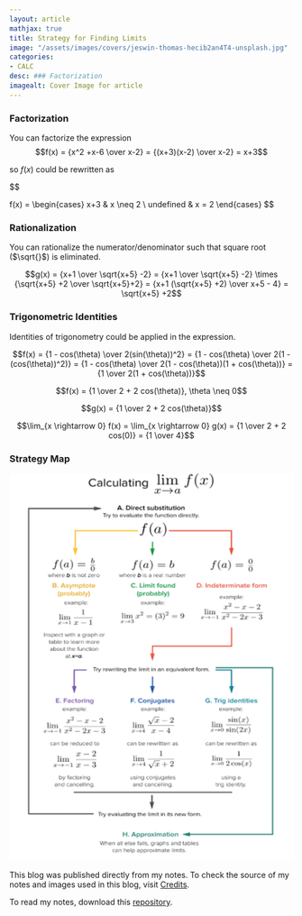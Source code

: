 ```yaml
---
layout: article
mathjax: true
title: Strategy for Finding Limits
image: "/assets/images/covers/jeswin-thomas-hecib2an4T4-unsplash.jpg"
categories:
- CALC
desc: ### Factorization 
imagealt: Cover Image for article
---
```


### Factorization
You can factorize the expression
$$f(x) = {x^2 +x-6 \over x-2} = {(x+3)(x-2) \over x-2} = x+3$$





















































































































































































































































































































































































































so $f(x)$ could be rewritten as




















































































































































































































































































































































































































$$




















































































































































































































































































































































































































f(x) = \begin{cases} 
      x+3 & x \neq 2 \\
      undefined & x = 2
 \end{cases}
 $$




















































































































































































































































































































































































































 
### Rationalization
You can rationalize the numerator/denominator such that square root ($\sqrt{}$) is eliminated.





















































































































































































































































































































































































































$$g(x) = {x+1 \over \sqrt{x+5} -2} = {x+1 \over \sqrt{x+5} -2} \times {\sqrt{x+5} +2 \over \sqrt{x+5}+2} = {x+1 (\sqrt{x+5} +2) \over x+5 - 4} = \sqrt{x+5} +2$$





















































































































































































































































































































































































































### Trigonometric Identities
Identities of trigonometry could be applied in the expression.

$$f(x) = {1 - cos(\theta) \over 2(sin(\theta))^2} = {1 - cos(\theta) \over 2(1 - (cos(\theta))^2)} = {1 - cos(\theta) \over 2(1 - cos(\theta))(1 + cos(\theta))} = {1 \over 2(1 + cos(\theta))}$$





















































































































































































































































































































































































































$$f(x) = {1 \over 2 + 2 cos(\theta)}, \theta \neq 0$$





















































































































































































































































































































































































































$$g(x) = {1 \over 2 + 2 cos(\theta)}$$





















































































































































































































































































































































































































$$\lim_{x \rightarrow 0} f(x) = \lim_{x \rightarrow 0} g(x) = {1 \over 2 + 2 cos(0)} = {1 \over 4}$$





















































































































































































































































































































































































































### Strategy Map
<img src="../assets/images/posts/1sad.png"/>

This blog was published directly from my notes.
To check the source of my notes and images used in this blog, visit <a href="/credits.html" target="_blank">Credits</a>.

To read my notes, download this <a href="https://github.com/bovem/CS" target="blank">repository</a>.